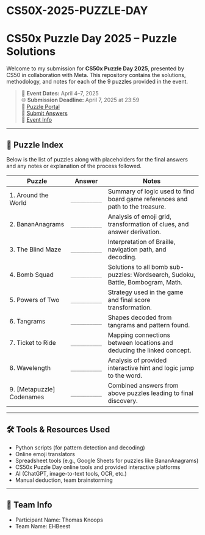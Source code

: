 # CS50X-2025-PUZZLE-DAY

# CS50x Puzzle Day 2025 – Puzzle Solutions

Welcome to my submission for **CS50x Puzzle Day 2025**, presented by CS50 in collaboration with Meta. This repository contains the solutions, methodology, and notes for each of the 9 puzzles provided in the event.

> 📅 **Event Dates:** April 4–7, 2025  
> 🌐 **Submission Deadline:** April 7, 2025 at 23:59  
> 🔗 [Puzzle Portal](https://meta-puzzlehunt.webflow.io)  
> 🔗 [Submit Answers](https://cs50.ly/submit)  
> 🔗 [Event Info](https://cs50.ly/puzzles)

---

## 🧩 Puzzle Index

Below is the list of puzzles along with placeholders for the final answers and any notes or explanation of the process followed.

| Puzzle | Answer | Notes |
|--------|--------|-------|
| 1. Around the World | `__________` | Summary of logic used to find board game references and path to the treasure. |
| 2. BananAnagrams | `__________` | Analysis of emoji grid, transformation of clues, and answer derivation. |
| 3. The Blind Maze | `__________` | Interpretation of Braille, navigation path, and decoding. |
| 4. Bomb Squad | `__________` | Solutions to all bomb sub-puzzles: Wordsearch, Sudoku, Battle, Bombogram, Math. |
| 5. Powers of Two | `__________` | Strategy used in the game and final score transformation. |
| 6. Tangrams | `__________` | Shapes decoded from tangrams and pattern found. |
| 7. Ticket to Ride | `__________` | Mapping connections between locations and deducing the linked concept. |
| 8. Wavelength | `__________` | Analysis of provided interactive hint and logic jump to the word. |
| 9. [Metapuzzle] Codenames | `__________` | Combined answers from above puzzles leading to final discovery. |

---

## 🛠️ Tools & Resources Used

- Python scripts (for pattern detection and decoding)
- Online emoji translators
- Spreadsheet tools (e.g., Google Sheets for puzzles like BananAnagrams)
- CS50x Puzzle Day online tools and provided interactive platforms
- AI (ChatGPT, image-to-text tools, OCR, etc.)
- Manual deduction, team brainstorming

---

## 🤝 Team Info

- Participant Name: Thomas Knoops
- Team Name: EHBeest

